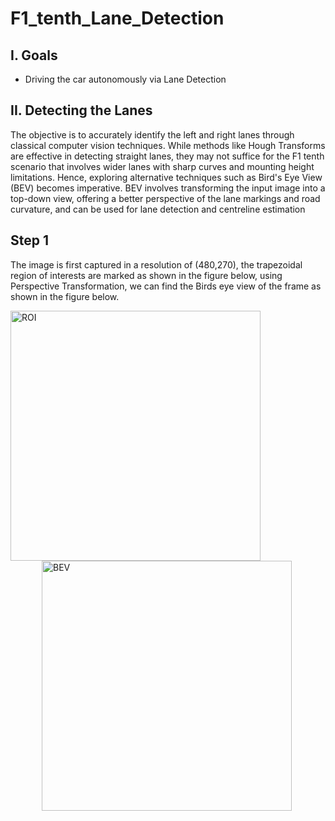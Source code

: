 # F1_tenth_Lane_Detection

## I. Goals
- Driving the car autonomously via Lane Detection

## II. Detecting the Lanes
The objective is to accurately identify the left and right lanes through classical computer vision techniques. While methods like Hough Transforms are effective in detecting straight lanes, they may not suffice for the F1 tenth scenario that involves wider lanes with sharp curves and mounting height limitations. Hence, exploring alternative techniques such as Bird's Eye View (BEV) becomes imperative. BEV involves transforming the input image into a top-down view, offering a better perspective of the lane markings and road curvature, and can be used for lane detection and centreline estimation

## Step 1
The image is first captured in a resolution of (480,270), the trapezoidal region of interests are marked as shown in the figure below, using Perspective Transformation, we can find the Birds eye view of the frame as shown in the figure below.

<p float="left">
  <img src="https://github.com/raj-anadkat/F1_tenth_Lane_Detection/assets/109377585/3db8bc1b-a69d-4768-9f5d-61feb4f9aabd" alt="ROI" width="400"/>
  <img src="https://github.com/raj-anadkat/F1_tenth_Lane_Detection/assets/109377585/dcbfbacd-f5ce-4cf6-be1e-27543ab1d041" alt="BEV" width="400" style="margin-left:50px;"/>
</p>


